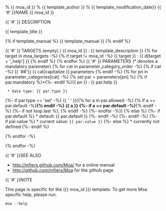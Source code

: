 % {{ moa_id }}
% {{ template_author }}
% {{ template_modification_date}}
{{ '#' }}NAME
{{ moa_id }}

{{ '#' }} DESCRIPTION 

{{ template_title }}

{% if template_manual %}
{{ template_manual }}
{% endif %}

{{ '#' }} TARGETS
(empty) / {{ moa_id }}
:    {{ template_description }}
{% for target in moa_targets -%}
{% if target != moa_id -%}
{{ target }}
:    {{ d[target + '_help'] }}
{% endif %}
{% endfor %}
{{ '#' }} PARAMETERS
(* denotes a mandatory parameter)
{% for cat in parameter_category_order -%}
{% if cat -%}
{{ '##'}} {{ cat|capitalize }} parameters
{% endif -%}
{% for pn in parameter_categories[cat] -%}
{% set par = parameters[pn] %}
{% if par.mandatory %}*{%- endif %}{{ pn }}
:    {{ par.help }}  
     
     * data type: {{ par.type }}
{%- if par.type == 'set' -%}
{{ ' ' }}({% for a in par.allowed -%}
{% if a == par.default -%}__{% endif -%}
{{ a }}
{%- if a == par.default -%}__{% endif -%}
{%- if not loop.last %}, {% endif -%}
{%- endfor -%})
{% else %}
{%- if par.default %}
    * default: {{ par.default }}
{%- endif -%}
{%- endif -%}
{%- if par.value %}
    * current value: `{{ par.value }}`
{%- else %}
    * currently not defined
{%- endif %}

{% endfor -%}

{% endfor -%}

{{ '#' }}SEE ALSO 

- http://mfiers.github.com/Moa/ for a online manual
- http://github.com/mfiers/Moa for the github page

{{ '#' }}NOTE 

This page is specific for the ({{ moa_id }}) template. To get more Moa
specific help, please run:

    moa --help
